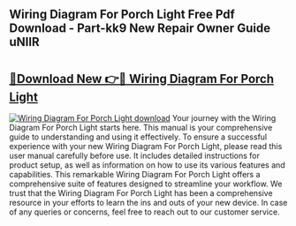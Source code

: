## Wiring Diagram For Porch Light Free Pdf Download - Part-kk9 New Repair Owner Guide uNIlR

# <h2><a href="http://dfog1v.blite.top/?on=Wiring+Diagram+For+Porch+Light">🔗Download New 👉🔴 Wiring Diagram For Porch Light</a></h2>

[![Wiring Diagram For Porch Light download](https://i.imgur.com/lujVjoI.png)](http://dfog1v.blite.top/?on=Wiring+Diagram+For+Porch+Light)
Your journey with the Wiring Diagram For Porch Light starts here. This manual is your comprehensive guide to understanding and using it effectively. To ensure a successful experience with your new Wiring Diagram For Porch Light, please read this user manual carefully before use. It includes detailed instructions for product setup, as well as information on how to use its various features and capabilities. This remarkable Wiring Diagram For Porch Light offers a comprehensive suite of features designed to streamline your workflow. We trust that the Wiring Diagram For Porch Light has been a comprehensive resource in your efforts to learn the ins and outs of your new device. In case of any queries or concerns, feel free to reach out to our customer service.
